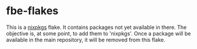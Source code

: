 # fbe-flakes

This is a [nixpkgs](https://github.com/NixOS/nixpkgs) flake.  It
contains packages not yet available in there.  The objective is, at
some point, to add them to 'nixpkgs'.  Once a package will be
available in the main repository, it will be removed from this flake.
